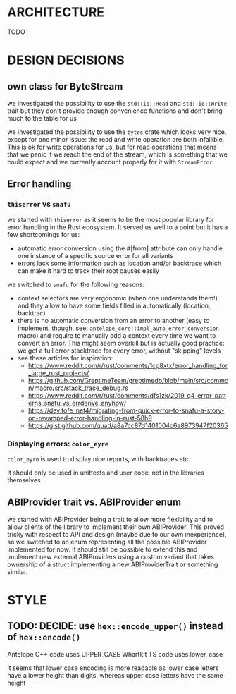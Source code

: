 # ARCHITECTURE

TODO

# DESIGN DECISIONS

## own class for ByteStream

we investigated the possibility to use the `std::io::Read` and `std::io::Write`
trait but they don't provide enough convenience functions and don't bring much
to the table for us

we investigated the possibility to use the `bytes` crate which looks very nice,
except for one minor issue:
the read and write operation are both infallible. This is ok for write operations
for us, but for read operations that means that we panic if we reach the end of
the stream, which is something that we could expect and we currently account
properly for it with `StreamError`.

## Error handling

### `thiserror` vs `snafu`

we started with `thiserror` as it seems to be the most popular library for error
handling in the Rust ecosystem. It served us well to a point but it has a few
shortcomings for us:

- automatic error conversion using the #[from] attribute can only handle one
  instance of a specific source error for all variants
- errors lack some information such as location and/or backtrace which can make
  it hard to track their root causes easily

we switched to `snafu` for the following reasons:

- context selectors are very ergonomic (when one understands them!) and they
  allow to have some fields filled in automatically (location, backtrac)
- there is no automatic conversion from an error to another (easy to implement,
  though, see: `antelope_core::impl_auto_error_conversion` macro) and require
  to manually add a context every time we want to convert an error. This might
  seem overkill but is actually good practice: we get a full error stacktrace
  for every error, without "skipping" levels
- see these articles for inspiration:
  - <https://www.reddit.com/r/rust/comments/1cp8xtx/error_handling_for_large_rust_projects/>
  - <https://github.com/GreptimeTeam/greptimedb/blob/main/src/common/macro/src/stack_trace_debug.rs>
  - <https://www.reddit.com/r/rust/comments/dfs1zk/2019_q4_error_patterns_snafu_vs_errderive_anyhow/>
  - <https://dev.to/e_net4/migrating-from-quick-error-to-snafu-a-story-on-revamped-error-handling-in-rust-58h9>
  - <https://gist.github.com/quad/a8a7cc87d1401004c6a8973947f20365>

### Displaying errors: `color_eyre`

`color_eyre` is used to display nice reports, with backtraces etc.

It should only be used in unittests and user code, not in the libraries themselves.


## ABIProvider trait vs. ABIProvider enum

we started with ABIProvider being a trait to allow more flexibility and to allow
clients of the library to implement their own ABIProvider. This proved tricky
with respect to API and design (maybe due to our own inexperience), so we switched
to an enum representing all the possible ABIProvider implemented for now.
It should still be possible to extend this and implement new external ABIProviders
using a custom variant that takes ownership of a struct implementing a new
ABIProviderTrait or something similar.


# STYLE

## TODO: DECIDE: use `hex::encode_upper()` instead of `hex::encode()`

Antelope C++ code uses UPPER_CASE
Wharfkit TS code uses lower_case

it seems that lower case encoding is more readable as lower case letters have a
lower height than digits, whereas upper case letters have the same height
